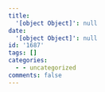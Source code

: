 ```yaml
---
title:
  '[object Object]': null
date:
  '[object Object]': null
id: '1687'
tags: []
categories:
  - - uncategorized
comments: false
---
```

